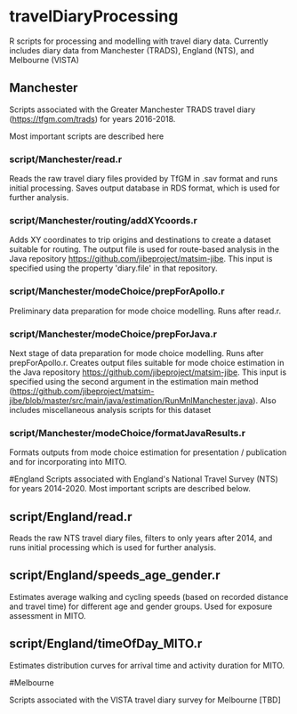 # travelDiaryProcessing
R scripts for processing and modelling with travel diary data.
Currently includes diary data from Manchester (TRADS), England (NTS), and Melbourne (VISTA)

## Manchester
Scripts associated with the Greater Manchester TRADS travel diary (https://tfgm.com/trads) for years 2016-2018.

Most important scripts are described here

### script/Manchester/read.r
Reads the raw travel diary files provided by TfGM in .sav format and runs initial processing.
Saves output database in RDS format, which is used for further analysis.

### script/Manchester/routing/addXYcoords.r
Adds XY coordinates to trip origins and destinations to create a dataset suitable for routing. 
The output file is used for route-based analysis in the Java repository https://github.com/jibeproject/matsim-jibe. 
This input is specified using the property 'diary.file' in that repository.

### script/Manchester/modeChoice/prepForApollo.r
Preliminary data preparation for mode choice modelling. Runs after read.r.

### script/Manchester/modeChoice/prepForJava.r
Next stage of data preparation for mode choice modelling. Runs after prepForApollo.r. 
Creates output files suitable for mode choice estimation in the Java repository https://github.com/jibeproject/matsim-jibe.
This input is specified using the second argument in the estimation main method (https://github.com/jibeproject/matsim-jibe/blob/master/src/main/java/estimation/RunMnlManchester.java).
Also includes miscellaneous analysis scripts for this dataset

### script/Manchester/modeChoice/formatJavaResults.r
Formats outputs from mode choice estimation for presentation / publication and for incorporating into MITO.

#England
Scripts associated with England's National Travel Survey (NTS) for years 2014-2020.
Most important scripts are described below.

## script/England/read.r
Reads the raw NTS travel diary files, filters to only years after 2014, and runs initial processing which is used for further analysis.

## script/England/speeds_age_gender.r
Estimates average walking and cycling speeds (based on recorded distance and travel time) for different age and gender groups. 
Used for exposure assessment in MITO.

## script/England/timeOfDay_MITO.r
Estimates distribution curves for arrival time and activity duration for MITO.

#Melbourne

Scripts associated with the VISTA travel diary survey for Melbourne
[TBD]


